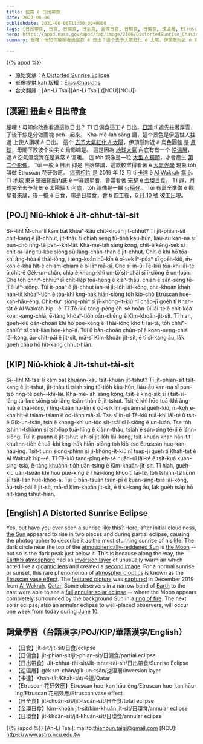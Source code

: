 ```yaml
---
title: 扭曲 ê 日出帶食
date: 2021-06-06
publishdate: 2021-06-06T11:50:00+0800
tags: [日出帶食, 日食, 日偏食, 日全食, 金環日食, 日環食, 日偏食, 逆溫層, Etruscan 花矸效應]
hero: https://apod.nasa.gov/apod/fap/image/2106/DistortedSunrise_Chasiotis_2442.jpg
summary: 是哩！毋知你敢捌看過這款 ê 日出？這个去予大氣紅化 ê 太陽，伊頂懸附近 ê 烏色圓盤是月球，毋閣下跤彼个尖尖 ê 烏影嘛是。

---
```


{{% apod %}}

- 原始文章：[A Distorted Sunrise Eclipse](https://apod.nasa.gov/apod/ap210606.html)
- 影像提供 kah 版權：[Elias Chasiotis](https://www.facebook.com/elias.chasiotis)
- 台文翻譯：[An-Li Tsai][An-Li Tsai] ([NCU][NCU])

## [漢羅] 扭曲 ê 日出帶食

是哩！毋知你敢捌看過這款日出？
Tī 日偏食這工 ê 日出，[日頭][the Sun] tī 遮先拄著厚雲，了後干焦是分做兩塊 peh--起來。
Kha-mé-lah sàng 講，這个景色是伊這世人拄過 上使人讚嘆 ê 日出。
這个 [去予大氣紅化 ê 太陽][atmospherically-reddened Sun]，伊頂懸附近 ê 烏色圓盤 是 [月球][the Moon]，毋閣下跤彼个尖尖 ê 烏影嘛是。
這是因為 [地球大氣][Earth's atmosphere] 內底有有一个 [逆溫層][inversion layer]，遮 ê 空氣溫度實在是異常 ê 溫暖。
這 to̍h 親像是一粒 [大型 ê 鏡頭][gigantic lens]，才會產生 [第二个影像][second image]。
Tùi 一般 ê 日出 抑是 日落來講，這款較罕得看著 ê [大氣光學][atmospheric optics] 現象 to̍h 叫做 Etruscan 花矸效應。
[這張相片][featured picture] 是 2019 年 12 月 tī [卡達][Qatar] ê [Al Wakrah][Al Wakrah] [翕 ê][captured]。
Tī [地球][Earth] 東爿狹細範圍內底 ê 一寡觀星者，會當看著 [完整 ê 金環日食][full annular solar eclipse]。
Tī 遐，月球完全去予背景 ê 太陽箍 tī 內底，to̍h 親像是一輾 [火箍仔][ring of fire]。
Tùi 有萬全準備 ê 觀星者來講，後一擺 ê 日食，嘛是日環食，會 tī 四工後，[6 月 10 號][June 10] 彼工出現。


## [POJ] Niú-khiok ê Ji̍t-chhut-tài-si̍t

Sī--lih! M̄-chai lí kám bat khòaⁿ-kàu chit-khoán ji̍t-chhut?
Tī ji̍t-phian-si̍t chit-kang ê ji̍t-chhut, ji̍t-thâu tī chiah seng tú-tio̍h kāu-hûn, liáu-āu kan-na sī pun-chò nn̄g-tè peh--khí-lâi.
Kha-mé-lah sàng kóng, chit-ê kéng-sek sī i chit-sì-lâng tú-kòe siōng sù-lâng-chàn-thàn ê ji̍t-chhut.
Chit-ê khì hō͘ tōa-khì âng-hòa ê thài-iông, i téng-koân hū-kīn ê o͘-sek îⁿ-pôaⁿ sī goe̍h-kiû, m̄-koh ē-kha hit-ê chiam-chiam ê o͘-iáⁿ mā-sī.
Che sī in-ūi Tē-kiû tōa-khì lāi-té ū chi̍t-ê Ge̍k-un-chân, chia ê khong-khì un-tō͘ si̍t-chāi sī ī-siông ê un-loán.
Che to̍h chhiⁿ-chhiūⁿ sī chi̍t-lia̍p tōa-hêng ê kiàⁿ-thâu, chiah ē sán-seng tē-jī ê iáⁿ-siōng.
Tùi it-poaⁿ ê ji̍t-chhut iah-sī ji̍t-lo̍h lâi-kóng, chit-khoán khah hán-tit khòaⁿ-tio̍h ê tōa-khì kng-ha̍k hiān-siōng to̍h kiò-chò Etruscan hoe-kan-hāu-èng.
Chit-tiuⁿ siòng-phìⁿ sī jī-khòng-i̍t-kiú nî cha̍p-jī goe̍h tī Khah-ta̍t ê Al Wakrah hip--ê.
Tī Tē-kiû tang-pêng e̍h-sè hoān-ûi lāi-té ê chi̍t-kóa koan-seng-chiá, ē-tàng khòaⁿ-tio̍h oân-chéng ê Kim-khoân-ji̍t-si̍t.
Tī hiah, goe̍h-kiû oân-choân khì hō͘ pōe-kéng ê Thài-iông kho͘ tī lāi-té, to̍h chhiⁿ-chhiūⁿ sī chi̍t-liàn hóe-kho͘-á.
Tùi ū bān-choân chún-pī ê koan-seng-chiá lâi-kóng, āu-chi̍t-pái ê ji̍t-si̍t, mā-sī Kim-khoân ji̍t-si̍t, ē tī sì-kang āu, la̍k goe̍h cha̍p hō hit-kang chhut-hiān.


## [KIP] Niú-khiok ê Ji̍t-tshut-tài-si̍t

Sī--lih! M̄-tsai lí kám bat khuànn-kàu tsit-khuán ji̍t-tshut?
Tī ji̍t-phian-si̍t tsit-kang ê ji̍t-tshut, ji̍t-thâu tī tsiah sing tú-tio̍h kāu-hûn, liáu-āu kan-na sī pun-tsò nn̄g-tè peh--khí-lâi.
Kha-mé-lah sàng kóng, tsit-ê kíng-sik sī i tsit-sì-lâng tú-kuè siōng sù-lâng-tsàn-thàn ê ji̍t-tshut.
Tsit-ê khì hōo tuā-khì âng-huà ê thài-iông, i tíng-kuân hū-kīn ê oo-sik înn-puânn sī gue̍h-kiû, m̄-koh ē-kha hit-ê tsiam-tsiam ê oo-iánn mā-sī.
Tse sī in-uī Tē-kiû tuā-khì lāi-té ū tsi̍t-ê Gi̍k-un-tsân, tsia ê khong-khì un-tōo si̍t-tsāi sī ī-siông ê un-luán.
Tse to̍h tshinn-tshiūnn sī tsi̍t-lia̍p tuā-hîng ê kiànn-thâu, tsiah ē sán-sing tē-jī ê iánn-siōng.
Tuì it-puann ê ji̍t-tshut iah-sī ji̍t-lo̍h lâi-kóng, tsit-khuán khah hán-tit khuànn-tio̍h ê tuā-khì kng-ha̍k hiān-siōng to̍h kiò-tsò Etruscan hue-kan-hāu-ìng.
Tsit-tiunn siòng-phìnn sī jī-khòng-i̍t-kiú nî tsa̍p-jī gue̍h tī Khah-ta̍t ê Al Wakrah hip--ê.
Tī Tē-kiû tang-pîng e̍h-sè huān-uî lāi-té ê tsi̍t-kuá kuan-sing-tsiá, ē-tàng khuànn-tio̍h uân-tsíng ê Kim-khuân-ji̍t-si̍t.
Tī hiah, gue̍h-kiû uân-tsuân khì hōo puē-kíng ê Thài-iông khoo tī lāi-té, to̍h tshinn-tshiūnn sī tsi̍t-liàn hué-khoo-á.
Tuì ū bān-tsuân tsún-pī ê kuan-sing-tsiá lâi-kóng, āu-tsi̍t-pái ê ji̍t-si̍t, mā-sī Kim-khuân ji̍t-si̍t, ē tī sì-kang āu, la̍k gue̍h tsa̍p hō hit-kang tshut-hiān.



## [English] A Distorted Sunrise Eclipse

Yes, but have you ever seen a sunrise like this?
Here, after initial cloudiness, [the Sun][the Sun] appeared to rise in two pieces and during partial eclipse, causing the photographer to describe it as the most stunning sunrise of his life.
The dark circle near the top of the [atmospherically-reddened Sun][atmospherically-reddened Sun] is [the Moon][the Moon] -- but so is the dark peak just below it.
This is because along the way, the [Earth's atmosphere][Earth's atmosphere] had an [inversion layer][inversion layer] of unusually warm air which acted like a [gigantic lens][gigantic lens] and created a [second image][second image].
For a normal sunrise or sunset, this rare phenomenon of [atmospheric optics][atmospheric optics] is known as the [Etruscan vase effect][Etruscan vase effect].
The [featured picture][featured picture] was [captured][captured] in December 2019 from [Al Wakrah][Al Wakrah], [Qatar][Qatar].
Some observers in a narrow band of [Earth] to the east were able to see a [full annular solar eclipse][full annular solar eclipse]
-- where the Moon appears completely surrounded by the background Sun in a [ring of fire][ring of fire].
The next solar eclipse, also an annular eclipse to well-placed observers, will occur one week from today during [June 10][June 10].


## 詞彙學習（台語漢字/POJ/KIP/華語漢字/English）

- 【日食】ji̍t-sit/ji̍t-sit/日食/eclipse
- 【日偏食】ji̍t-phian-si̍t/ji̍t-phian-si̍t/日偏食/partial eclipse
- 【日出帶食】Ji̍t-chhut-tài-si̍t/Ji̍t-tshut-tài-si̍t/日出帶食/Sunrise Eclipse
- 【逆溫層】ge̍k-un-chân/gi̍k-un-tsân/逆溫層/inversion layer
- 【卡達】Khah-ta̍t/Khah-ta̍t/卡達/Qatar
- 【Etruscan 花矸效應】Etruscan hoe-kan hāu-èng/Etruscan hue-kan hāu-ìng/Etruscan 花瓶效應/Etruscan vase effect
- 【日全食】ji̍t-choân-si̍t/lji̍t-tsuân-si̍t/日全食/total eclipse
- 【金環日食】kim-khoân ji̍t-si̍t/kim-khuân ji̍t-si̍t/日環食/annular eclipse
- 【日環食】ji̍t-khoân-si̍t/ji̍t-khuân-si̍t/日環食/annular eclipse


{{% /apod %}}
[An-Li Tsai]: mailto:thianbun.taigi@gmail.com
[NCU]: https://www.astro.ncu.edu.tw


[the Sun]:https://solarsystem.nasa.gov/solar-system/sun/in-depth/
[atmospherically-reddened Sun]:https://gml.noaa.gov/grad/about/redsky/
[the Moon]:https://solarsystem.nasa.gov/moons/earths-moon/in-depth/
[Earth's atmosphere]:https://www.nasa.gov/sites/default/files/images/463940main_atmosphere-layers2_full.jpg
[inversion layer]:https://en.wikipedia.org/wiki/Inversion_(meteorology)
[gigantic lens]:https://apod.nasa.gov/apod/ap180101.html
[second image]:https://cdn.shopify.com/s/files/1/0344/6469/files/twincats.png
[atmospheric optics]:https://www.atoptics.co.uk/
[Etruscan vase effect]:https://apod.nasa.gov/apod/ap090223.html
[featured picture]:https://www.facebook.com/photo.php?fbid=10218267837101477&set=pcb.10218267840661566&type=3&theater
[captured]:https://www.boredpanda.com/sunrise-red-horns-solar-eclipse-elias-chasiotis/
[Al Wakrah]:https://en.wikipedia.org/wiki/Al_Wakrah
[Qatar]:https://en.wikipedia.org/wiki/Qatar
[Earth]:https://solarsystem.nasa.gov/planets/earth/in-depth/
[full annular solar eclipse]:https://apod.nasa.gov/apod/ap120519.html
[ring of fire]:https://apod.nasa.gov/apod/ap090125.html
[June 10]:https://www.timeanddate.com/eclipse/solar/2021-june-10
